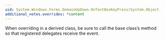 ```yaml
---
uid: System.Windows.Forms.DomainUpDown.OnTextBoxKeyPress(System.Object,System.Windows.Forms.KeyPressEventArgs)
additional_notes.overrides: *content
---
```


<p>When overriding <xref href="System.Windows.Forms.DomainUpDown.OnTextBoxKeyPress(System.Object,System.Windows.Forms.KeyPressEventArgs)"></xref> in a derived class, be sure to call the base class’s <xref href="System.Windows.Forms.DomainUpDown.OnTextBoxKeyPress(System.Object,System.Windows.Forms.KeyPressEventArgs)"></xref> method so that registered delegates receive the event.</p>


